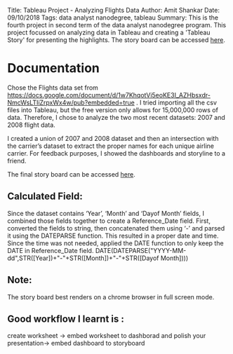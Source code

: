 Title: Tableau Project - Analyzing Flights Data
Author: Amit Shankar
Date: 09/10/2018
Tags: data analyst nanodegree, tableau
Summary: This is the fourth project in second term of the data analyst nanodegree program. This project focussed on analyzing data in Tableau and creating a 'Tableau Story' for presenting the highlights. The story board can be accessed [here](https://public.tableau.com/profile/amit.kumar.shankar#!/vizhome/Udacity_Tableau_Project_Story_v4/ExplorationofFlightsDataset-Story-Final). 

# Documentation
Chose the Flights data set from https://docs.google.com/document/d/1w7KhqotVi5eoKE3I_AZHbsxdr-NmcWsLTIiZrpxWx4w/pub?embedded=true .
I tried importing all the csv files into Tableau, but the free version only allows for 15,000,000 rows of data. Therefore, I chose to analyze the two most recent datasets: 2007 and 2008 flight data.

I created a union of 2007 and 2008 dataset and then an intersection with the carrier’s dataset to extract the proper names for each unique airline carrier.
For feedback purposes, I showed the dashboards and storyline to a friend.

The final story board can be accessed [here](https://public.tableau.com/profile/amit.kumar.shankar#!/vizhome/Udacity_Tableau_Project_Story_v4/ExplorationofFlightsDataset-Story-Final). 


## Calculated Field: 
Since the dataset contains ‘Year’, ‘Month’ and ‘Dayof Month’ fields, I combined those fields together to create a Reference_Date field. First, converted the fields to string, then concatenated them using ‘-’ and parsed it using the DATEPARSE function. This resulted in a proper date and time. Since the time was not needed, applied the DATE function to only keep the DATE  in Reference_Date field. 
DATE(DATEPARSE("YYYY-MM-dd",STR([Year])+"-"+STR([Month])+"-"+STR([Dayof Month])))

## Note: 
The story board best renders on a chrome browser in full screen mode. 

## Good workflow I learnt is  :
create worksheet -> embed worksheet to dashborad and polish your presentation-> embed dashboard to storyboard

